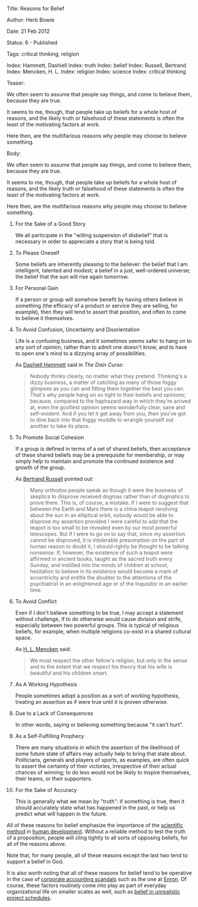 Title:  Reasons for Belief

Author: Herb Bowie

Date:   21 Feb 2012

Status: 6 - Published

Tags:   critical thinking, religion

Index: Hammett, Dashiell
Index: truth
Index: belief
Index: Russell, Bertrand
Index: Mencken, H. L. 
Index: religion
Index: science
Index: critical thinking

Teaser: 
 
We often seem to assume that people say things, and come to believe them, because they are true.

It seems to me, though, that people take up beliefs for a whole host of reasons, and the likely truth or falsehood of these statements is often the least of the motivating factors at work.   

Here then, are the multifarious reasons why people may choose to believe something.


Body:   
 
We often seem to assume that people say things, and come to believe them, because they are true.

It seems to me, though, that people take up beliefs for a whole host of reasons, and the likely truth or falsehood of these statements is often the least of the motivating factors at work.   

Here then, are the multifarious reasons why people may choose to believe something. 

1. For the Sake of a Good Story

    We all participate in the "willing suspension of disbelief" that is necessary in order to appreciate a story that is being told. 

2. To Please Oneself

    Some beliefs are inherently pleasing to the believer: the belief that I am intelligent, talented and modest; a belief in a just, well-ordered universe; the belief that the sun will rise again tomorrow. 

3. For Personal Gain

    If a person or group will somehow benefit by having others believe in something (the efficacy of a product or service they are selling, for example), then they will tend to assert that position, and often to come to believe it themselves. 

4. To Avoid Confusion, Uncertainty and Disorientation

    Life is a confusing business, and it sometimes seems safer to hang on to any sort of opinion, rather than to admit one doesn't know, and to have to open one's mind to a dizzying array of possibilities. 

    As [Dashiell Hammett][hammett] said in <cite>The Dain Curse</cite>:

    > Nobody thinks clearly, no matter what they pretend. Thinking's a dizzy business, a matter of catching as many of those foggy glimpses as you can and fitting them together the best you can. That's why people hang on so tight to their beliefs and opinions; because, compared to the haphazard way in which they're arrived at, even the goofiest opinion seems wonderfully clear, sane and self-evident. And if you let it get away from you, then you've got to dive back into that foggy muddle to wrangle yourself out another to take its place.

5. To Promote Social Cohesion

    If a group is defined in terms of a set of shared beliefs, then acceptance of these shared beliefs may be a prerequisite for membership, or may simply help to maintain and promote the continued existence and growth of the group.  

	As [Bertrand Russell][russell] pointed out:
	
	> Many orthodox people speak as though it were the business of skeptics to disprove received dogmas rather than of dogmatics to prove them. This is, of course, a mistake. If I were to suggest that between the Earth and Mars there is a china teapot revolving about the sun in an elliptical orbit, nobody would be able to disprove my assertion provided I were careful to add that the teapot is too small to be revealed even by our most powerful telescopes. But if I were to go on to say that, since my assertion cannot be disproved, it is intolerable presumption on the part of human reason to doubt it, I should rightly be thought to be talking nonsense. If, however, the existence of such a teapot were affirmed in ancient books, taught as the sacred truth every Sunday, and instilled into the minds of children at school, hesitation to believe in its existence would become a mark of eccentricity and entitle the doubter to the attentions of the psychiatrist in an enlightened age or of the Inquisitor in an earlier time.

6. To Avoid Conflict

	Even if I don't believe something to be true, I may accept a statement without challenge, if to do otherwise would cause division and strife, especially between two powerful groups. This is typical of religious beliefs, for example, when multiple religions co-exist in a shared cultural space. 

	As [H. L. Mencken][mencken] said:

	> We must respect the other fellow's religion, but only in the sense and to the extent that we respect his theory that his wife is beautiful and his children smart.

7. As A Working Hypothesis

	People sometimes adopt a position as a sort of working hypothesis, treating an assertion as if were true until it is proven otherwise. 

8. Due to a Lack of Consequences

	In other words, saying or believing something because "it can't hurt".

9. As a Self-Fulfilling Prophecy

	There are many situations in which the assertion of the likelihood of some future state of affairs may actually help to bring that state about. Politicians, generals and players of sports, as examples, are often quick to assert the certainty of their victories, irrespective of their actual chances of winning; to do less would not be likely to inspire themselves, their teams, or their supporters. 

10. For the Sake of Accuracy

	This is generally what we mean by "truth": if something is true, then it should accurately state what has happened in the past, or help us predict what will happen in the future. 

All of these reasons for belief emphasize the importance of the [scientific method][science] in [human development][develop]. Without a reliable method to test the truth of a proposition, people will cling tightly to all sorts of opposing beliefs, for all of the reasons above. 

Note that, for many people, all of these reasons except the last two tend to support a belief in God.

It is also worth noting that all of these reasons for belief tend to be operative in the case of [corporate accounting scandals][scandals] such as the one at [Enron][]. Of course, these factors routinely come into play as part of everyday organizational life on smaller scales as well, such as [belief in unrealistic project schedules][demarco].


[hammett]:  ../../quotes/thinkings-a-dizzy-business.html
[russell]:  ../../quotes/the-celestial-teapot.html
[mencken]:  ../../quotes/we-must-respect-the-other-fellows-religion.html
[scandals]: http://en.wikipedia.org/wiki/Accounting_scandals
[Enron]:    http://en.wikipedia.org/wiki/Enron
[science]:  http://en.wikipedia.org/wiki/Scientific_method
[develop]:  developmental-levels.html
[demarco]:  ../../quotes/belief-in-impossible-things.html


